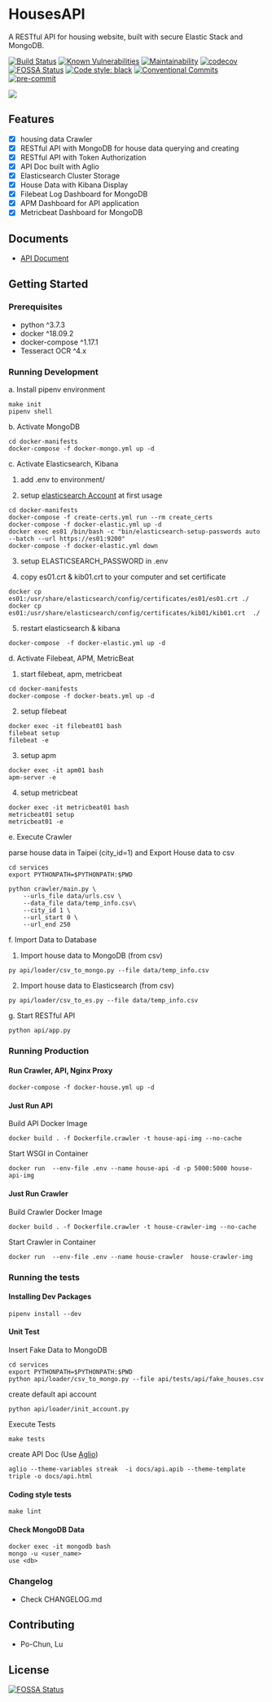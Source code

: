# HousesAPI

A RESTful API for housing website, built with secure Elastic Stack and MongoDB.

[![Build Status](https://travis-ci.com/Sirius207/HousesAPI.svg?branch=main)](https://travis-ci.com/github/Sirius207/HousesAPI)
[![Known Vulnerabilities](https://snyk.io/test/github/sirius207/HousesAPI/badge.svg)](https://snyk.io/test/github/sirius207/HousesAPI)
[![Maintainability](https://api.codeclimate.com/v1/badges/d68c05d10bcbc59f45aa/maintainability)](https://codeclimate.com/github/Sirius207/HousesAPI/maintainability)
[![codecov](https://codecov.io/gh/Sirius207/HousesAPI/branch/main/graph/badge.svg?token=91PJ2CWMR0)](https://codecov.io/gh/Sirius207/HousesAPI)
[![FOSSA Status](https://app.fossa.com/api/projects/git%2Bgithub.com%2FSirius207%2FHousesAPI.svg?type=shield)](https://app.fossa.com/projects/git%2Bgithub.com%2FSirius207%2FHousesAPI?ref=badge_shield)
[![Code style: black](https://img.shields.io/badge/code%20style-black-000000.svg)](https://github.com/psf/black)
[![Conventional Commits](https://img.shields.io/badge/Conventional%20Commits-1.0.0-yellow.svg?style=flat-square)](https://conventionalcommits.org)
[![pre-commit](https://img.shields.io/badge/pre--commit-enabled-brightgreen?style=flat-square&logo=pre-commit&logoColor=white)](https://github.com/pre-commit/pre-commit)

![](https://i.imgur.com/SwL24Bw.png)
## Features

- [x] housing data Crawler
- [x] RESTful API with MongoDB for house data querying and creating
- [x] RESTful API with Token Authorization
- [x] API Doc built with Aglio
- [x] Elasticsearch Cluster Storage
- [x] House Data with Kibana Display
- [x] Filebeat Log Dashboard for MongoDB
- [x] APM Dashboard for API application
- [x] Metricbeat Dashboard for MongoDB

## Documents

- [API Document](https://sirius207.github.io/HousesAPI/)

## Getting Started

### Prerequisites

* python ^3.7.3
* docker ^18.09.2
* docker-compose ^1.17.1
* Tesseract OCR ^4.x


### Running Development

a. Install pipenv environment

```lan=shell
make init
pipenv shell
```

b. Activate MongoDB
```
cd docker-manifests
docker-compose -f docker-mongo.yml up -d
```

c. Activate Elasticsearch, Kibana

1. add .env to environment/

2. setup [elasticsearch Account](https://www.elastic.co/guide/en/elastic-stack-get-started/7.13/get-started-docker.html#get-started-docker-tls) at first usage

```
cd docker-manifests
docker-compose -f create-certs.yml run --rm create_certs
docker-compose -f docker-elastic.yml up -d
docker exec es01 /bin/bash -c "bin/elasticsearch-setup-passwords auto --batch --url https://es01:9200"
docker-compose -f docker-elastic.yml down
```

3. setup ELASTICSEARCH_PASSWORD in .env

4. copy es01.crt & kib01.crt to your computer and set certificate
```
docker cp es01:/usr/share/elasticsearch/config/certificates/es01/es01.crt ./
docker cp es01:/usr/share/elasticsearch/config/certificates/kib01/kib01.crt  ./
```

5. restart elasticsearch & kibana
```
docker-compose  -f docker-elastic.yml up -d
```

d. Activate Filebeat, APM, MetricBeat

1. start filebeat, apm, metricbeat
```
cd docker-manifests
docker-compose -f docker-beats.yml up -d
```

2. setup filebeat
```
docker exec -it filebeat01 bash
filebeat setup
filebeat -e
```

3. setup apm
```
docker exec -it apm01 bash
apm-server -e
```

4. setup metricbeat
```
docker exec -it metricbeat01 bash
metricbeat01 setup
metricbeat01 -e
```

e. Execute Crawler

parse house data in Taipei (city_id=1) and Export House data to csv
```
cd services
export PYTHONPATH=$PYTHONPATH:$PWD

python crawler/main.py \
    --urls_file data/urls.csv \
    --data_file data/temp_info.csv\
    --city_id 1 \
    --url_start 0 \
    --url_end 250
```
f. Import Data to Database

1. Import house data to MongoDB (from csv)

```
py api/loader/csv_to_mongo.py --file data/temp_info.csv
```

2. Import house data to Elasticsearch (from csv)


```
py api/loader/csv_to_es.py --file data/temp_info.csv
```

g. Start RESTful API
```
python api/app.py
```

### Running Production

#### Run Crawler, API, Nginx Proxy

```
docker-compose -f docker-house.yml up -d
```

#### Just Run API

Build API Docker Image
```
docker build . -f Dockerfile.crawler -t house-api-img --no-cache
```

Start WSGI in Container
```
docker run  --env-file .env --name house-api -d -p 5000:5000 house-api-img
```

#### Just Run Crawler

Build Crawler Docker Image
```
docker build . -f Dockerfile.crawler -t house-crawler-img --no-cache
```

Start Crawler in Container
```
docker run  --env-file .env --name house-crawler  house-crawler-img
```

### Running the tests

#### Installing Dev Packages

```lan=shell
pipenv install --dev
```

#### Unit Test

Insert Fake Data to MongoDB

```
cd services
export PYTHONPATH=$PYTHONPATH:$PWD
python api/loader/csv_to_mongo.py --file api/tests/api/fake_houses.csv
```

create default api account
```
python api/loader/init_account.py
```

Execute Tests
```
make tests
```

create API Doc (Use [Aglio](https://github.com/danielgtaylor/aglio/issues))
```
aglio --theme-variables streak  -i docs/api.apib --theme-template triple -o docs/api.html
```

#### Coding style tests

```lan=shell
make lint
```

#### Check MongoDB Data

```lan=shell
docker exec -it mongodb bash
mongo -u <user_name>
use <db>
```

### Changelog

* Check CHANGELOG.md

## Contributing

* Po-Chun, Lu

## License
[![FOSSA Status](https://app.fossa.com/api/projects/git%2Bgithub.com%2FSirius207%2FHousesAPI.svg?type=large)](https://app.fossa.com/projects/git%2Bgithub.com%2FSirius207%2FHousesAPI?ref=badge_large)